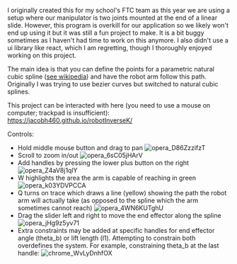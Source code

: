 I originally created this for my school's FTC team as this year we are using a setup where our manipulator is two joints mounted at the end of a linear slide. However, this program is overkill for our application so we likely won't end up using it but it was still a fun project to make. It is a bit buggy sometimes as I haven't had time to work on this anymore. I also didn't use a ui library like react, which I am regretting, though I thoroughly enjoyed working on this project.

The main idea is that you can define the points for a parametric natural cubic spline ([see wikipedia](https://en.wikipedia.org/wiki/Spline_interpolation)) and have the robot arm follow this path.
Originally I was trying to use bezier curves but switched to natural cubic splines.

This project can be interacted with here (you need to use a mouse on computer; trackpad is insufficient): https://jacobh460.github.io/robotInverseK/

Controls:
- Hold middle mouse button and drag to pan
![opera_D86ZzzifzT](https://github.com/user-attachments/assets/7794b5d4-5863-4e5d-b25e-f982ee5d9f2d)
- Scroll to zoom in/out
![opera_6sC05jHArV](https://github.com/user-attachments/assets/d5b7b337-ecbe-4763-84db-c91c50c917ea)
- Add handles by pressing the lower plus button on the right
![opera_Z4aV8j1qlY](https://github.com/user-attachments/assets/6a98b546-1f4e-4726-81e4-ed1b5be1eddf)
- W highlights the area the arm is capable of reaching in green
![opera_k03YDVPCCA](https://github.com/user-attachments/assets/d6ba7d2d-e985-44c1-af8b-ad7665fc9271)
- Q turns on trace which draws a line (yellow) showing the path the robot arm will actually take (as opposed to the spline which the arm sometimes cannot reach)
![opera_4WN6KUTghU](https://github.com/user-attachments/assets/24c68e6b-401d-4fd2-8d4f-ed6d3f4f59ef)
- Drag the slider left and right to move the end effector along the spline
![opera_jHg9z5yv71](https://github.com/user-attachments/assets/0f018110-7781-4731-9bd6-ff5e1153856c)
- Extra constraints may be added at specific handles for end effector angle (theta_b) or lift length (l1). Attempting to constrain both overdefines the system. For example, constraining theta_b at the last handle:
![chrome_WvLyDnhfOX](https://github.com/user-attachments/assets/d2e60719-0dff-49d2-bcfb-57ae09488b2b)

